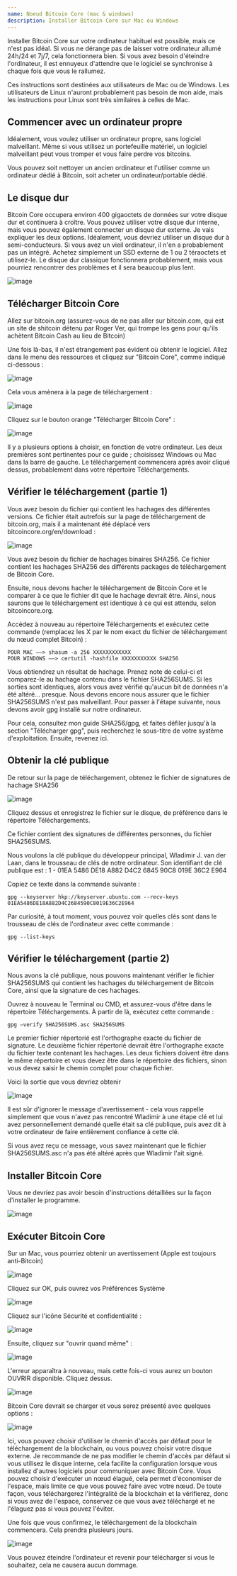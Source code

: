 ```yaml
---
name: Noeud Bitcoin Core (mac & windows)
description: Installer Bitcoin Core sur Mac ou Windows
---
```


Installer Bitcoin Core sur votre ordinateur habituel est possible, mais ce n'est pas idéal. Si vous ne dérange pas de laisser votre ordinateur allumé 24h/24 et 7j/7, cela fonctionnera bien. Si vous avez besoin d'éteindre l'ordinateur, il est ennuyeux d'attendre que le logiciel se synchronise à chaque fois que vous le rallumez.

Ces instructions sont destinées aux utilisateurs de Mac ou de Windows. Les utilisateurs de Linux n'auront probablement pas besoin de mon aide, mais les instructions pour Linux sont très similaires à celles de Mac.

## Commencer avec un ordinateur propre

Idéalement, vous voulez utiliser un ordinateur propre, sans logiciel malveillant. Même si vous utilisez un portefeuille matériel, un logiciel malveillant peut vous tromper et vous faire perdre vos bitcoins.

Vous pouvez soit nettoyer un ancien ordinateur et l'utiliser comme un ordinateur dédié à Bitcoin, soit acheter un ordinateur/portable dédié.

## Le disque dur

Bitcoin Core occupera environ 400 gigaoctets de données sur votre disque dur et continuera à croître. Vous pouvez utiliser votre disque dur interne, mais vous pouvez également connecter un disque dur externe. Je vais expliquer les deux options. Idéalement, vous devriez utiliser un disque dur à semi-conducteurs. Si vous avez un vieil ordinateur, il n'en a probablement pas un intégré. Achetez simplement un SSD externe de 1 ou 2 téraoctets et utilisez-le. Le disque dur classique fonctionnera probablement, mais vous pourriez rencontrer des problèmes et il sera beaucoup plus lent.

![image](assets/1.webp)

## Télécharger Bitcoin Core

Allez sur bitcoin.org (assurez-vous de ne pas aller sur bitcoin.com, qui est un site de shitcoin détenu par Roger Ver, qui trompe les gens pour qu'ils achètent Bitcoin Cash au lieu de Bitcoin)

Une fois là-bas, il n'est étrangement pas évident où obtenir le logiciel. Allez dans le menu des ressources et cliquez sur "Bitcoin Core", comme indiqué ci-dessous :

![image](assets/2.webp)

Cela vous amènera à la page de téléchargement :

![image](assets/3.webp)

Cliquez sur le bouton orange "Télécharger Bitcoin Core" :

![image](assets/4.webp)

Il y a plusieurs options à choisir, en fonction de votre ordinateur. Les deux premières sont pertinentes pour ce guide ; choisissez Windows ou Mac dans la barre de gauche. Le téléchargement commencera après avoir cliqué dessus, probablement dans votre répertoire Téléchargements.

## Vérifier le téléchargement (partie 1)

Vous avez besoin du fichier qui contient les hachages des différentes versions. Ce fichier était autrefois sur la page de téléchargement de bitcoin.org, mais il a maintenant été déplacé vers bitcoincore.org/en/download :

![image](assets/5.webp)

Vous avez besoin du fichier de hachages binaires SHA256. Ce fichier contient les hachages SHA256 des différents packages de téléchargement de Bitcoin Core.

Ensuite, nous devons hacher le téléchargement de Bitcoin Core et le comparer à ce que le fichier dit que le hachage devrait être. Ainsi, nous saurons que le téléchargement est identique à ce qui est attendu, selon bitcoincore.org.

Accédez à nouveau au répertoire Téléchargements et exécutez cette commande (remplacez les X par le nom exact du fichier de téléchargement du nœud complet Bitcoin) :

```
POUR MAC —–> shasum -a 256 XXXXXXXXXXXX
POUR WINDOWS —–> certutil -hashfile XXXXXXXXXXX SHA256
```

Vous obtiendrez un résultat de hachage. Prenez note de celui-ci et comparez-le au hachage contenu dans le fichier SHA256SUMS.
Si les sorties sont identiques, alors vous avez vérifié qu'aucun bit de données n'a été altéré... presque. Nous devons encore nous assurer que le fichier SHA256SUMS n'est pas malveillant.
Pour passer à l'étape suivante, nous devons avoir gpg installé sur notre ordinateur.

Pour cela, consultez mon guide SHA256/gpg, et faites défiler jusqu'à la section "Télécharger gpg", puis recherchez le sous-titre de votre système d'exploitation. Ensuite, revenez ici.

## Obtenir la clé publique

De retour sur la page de téléchargement, obtenez le fichier de signatures de hachage SHA256

![image](assets/6.webp)

Cliquez dessus et enregistrez le fichier sur le disque, de préférence dans le répertoire Téléchargements.

Ce fichier contient des signatures de différentes personnes, du fichier SHA256SUMS.

Nous voulons la clé publique du développeur principal, Wladimir J. van der Laan, dans le trousseau de clés de notre ordinateur. Son identifiant de clé publique est :
1 - 01EA 5486 DE18 A882 D4C2 6845 90C8 019E 36C2 E964

Copiez ce texte dans la commande suivante :

```
gpg --keyserver hkp://keyserver.ubuntu.com --recv-keys 01EA5486DE18A882D4C2684590C8019E36C2E964
```

Par curiosité, à tout moment, vous pouvez voir quelles clés sont dans le trousseau de clés de l'ordinateur avec cette commande :

```
gpg --list-keys
```

## Vérifier le téléchargement (partie 2)

Nous avons la clé publique, nous pouvons maintenant vérifier le fichier SHA256SUMS qui contient les hachages du téléchargement de Bitcoin Core, ainsi que la signature de ces hachages.

Ouvrez à nouveau le Terminal ou CMD, et assurez-vous d'être dans le répertoire Téléchargements. À partir de là, exécutez cette commande :

```
gpg –verify SHA256SUMS.asc SHA256SUMS
```

Le premier fichier répertorié est l'orthographe exacte du fichier de signature. Le deuxième fichier répertorié devrait être l'orthographe exacte du fichier texte contenant les hachages. Les deux fichiers doivent être dans le même répertoire et vous devez être dans le répertoire des fichiers, sinon vous devez saisir le chemin complet pour chaque fichier.

Voici la sortie que vous devriez obtenir

![image](assets/7.webp)

Il est sûr d'ignorer le message d'avertissement - cela vous rappelle simplement que vous n'avez pas rencontré Wladimir à une étape clé et lui avez personnellement demandé quelle était sa clé publique, puis avez dit à votre ordinateur de faire entièrement confiance à cette clé.

Si vous avez reçu ce message, vous savez maintenant que le fichier SHA256SUMS.asc n'a pas été altéré après que Wladimir l'ait signé.

## Installer Bitcoin Core

Vous ne devriez pas avoir besoin d'instructions détaillées sur la façon d'installer le programme.

![image](assets/8.webp)

## Exécuter Bitcoin Core

Sur un Mac, vous pourriez obtenir un avertissement (Apple est toujours anti-Bitcoin)

![image](assets/9.webp)

Cliquez sur OK, puis ouvrez vos Préférences Système

![image](assets/10.webp)

Cliquez sur l'icône Sécurité et confidentialité :

![image](assets/11.webp)

Ensuite, cliquez sur "ouvrir quand même" :

![image](assets/12.webp)

L'erreur apparaîtra à nouveau, mais cette fois-ci vous aurez un bouton OUVRIR disponible. Cliquez dessus.

![image](assets/13.webp)

Bitcoin Core devrait se charger et vous serez présenté avec quelques options :

![image](assets/14.webp)

Ici, vous pouvez choisir d'utiliser le chemin d'accès par défaut pour le téléchargement de la blockchain, ou vous pouvez choisir votre disque externe. Je recommande de ne pas modifier le chemin d'accès par défaut si vous utilisez le disque interne, cela facilite la configuration lorsque vous installez d'autres logiciels pour communiquer avec Bitcoin Core.
Vous pouvez choisir d'exécuter un nœud élagué, cela permet d'économiser de l'espace, mais limite ce que vous pouvez faire avec votre nœud. De toute façon, vous téléchargerez l'intégralité de la blockchain et la vérifierez, donc si vous avez de l'espace, conservez ce que vous avez téléchargé et ne l'élaguez pas si vous pouvez l'éviter.

Une fois que vous confirmez, le téléchargement de la blockchain commencera. Cela prendra plusieurs jours.

![image](assets/15.webp)

Vous pouvez éteindre l'ordinateur et revenir pour télécharger si vous le souhaitez, cela ne causera aucun dommage.
